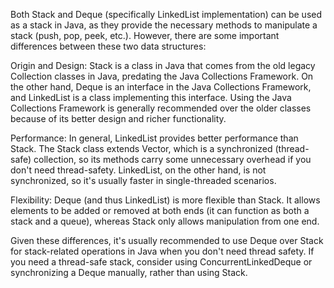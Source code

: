 Both Stack and Deque (specifically LinkedList implementation) can be used as a stack in Java, as they provide the 
necessary methods to manipulate a stack (push, pop, peek, etc.). 
However, there are some important differences between these two data structures:

Origin and Design: Stack is a class in Java that comes from the old legacy Collection classes in Java, 
predating the Java Collections Framework. On the other hand, Deque is an interface in the Java Collections Framework, 
and LinkedList is a class implementing this interface. 
Using the Java Collections Framework is generally recommended over the older classes because of its better design 
and richer functionality.

Performance: In general, LinkedList provides better performance than Stack. The Stack class extends Vector, 
which is a synchronized (thread-safe) collection, so its methods carry some unnecessary overhead 
if you don't need thread-safety. 
LinkedList, on the other hand, is not synchronized, so it's usually faster in single-threaded scenarios.

Flexibility: Deque (and thus LinkedList) is more flexible than Stack. It allows elements to be added or removed at 
both ends (it can function as both a stack and a queue), whereas Stack only allows manipulation from one end.

Given these differences, it's usually recommended to use Deque over Stack for stack-related operations in Java when 
you don't need thread safety. If you need a thread-safe stack, consider using ConcurrentLinkedDeque or synchronizing 
a Deque manually, rather than using Stack.